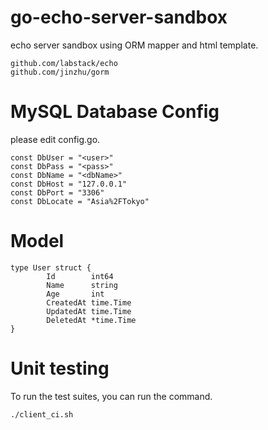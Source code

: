 # go-echo-server-sandbox
echo server sandbox using ORM mapper and html template.


```
github.com/labstack/echo
github.com/jinzhu/gorm
```

# MySQL Database Config
please edit config.go.

```
const DbUser = "<user>"
const DbPass = "<pass>"
const DbName = "<dbName>"
const DbHost = "127.0.0.1"
const DbPort = "3306"
const DbLocate = "Asia%2FTokyo"
```

# Model
```
type User struct {
		Id        int64
		Name      string
		Age       int
		CreatedAt time.Time
		UpdatedAt time.Time
		DeletedAt *time.Time
}
```

# Unit testing
To run the  test suites, you can run the command.

```
./client_ci.sh
```

